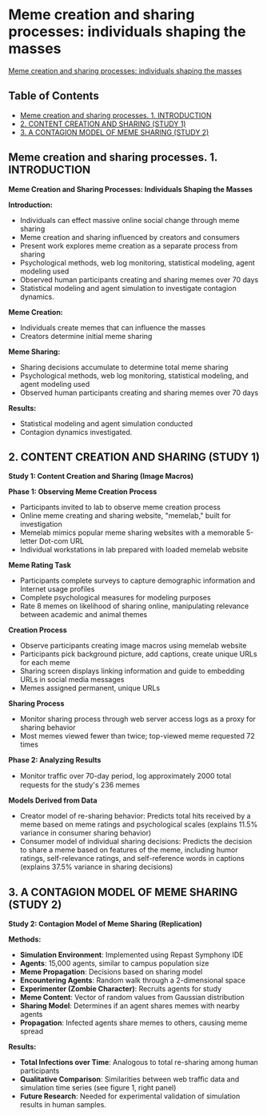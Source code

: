 # Meme creation and sharing processes: individuals shaping the masses

[Meme creation and sharing processes: individuals shaping the masses](https://arxiv.org/abs/1406.7579)

## Table of Contents
- [Meme creation and sharing processes. 1. INTRODUCTION](#meme-creation-and-sharing-processes-1-introduction)
- [2. CONTENT CREATION AND SHARING (STUDY 1)](#2-content-creation-and-sharing-study-1)
- [3. A CONTAGION MODEL OF MEME SHARING (STUDY 2)](#3-a-contagion-model-of-meme-sharing-study-2)

## Meme creation and sharing processes. 1. INTRODUCTION

**Meme Creation and Sharing Processes: Individuals Shaping the Masses**

**Introduction:**
- Individuals can effect massive online social change through meme sharing
- Meme creation and sharing influenced by creators and consumers
- Present work explores meme creation as a separate process from sharing
- Psychological methods, web log monitoring, statistical modeling, agent modeling used
- Observed human participants creating and sharing memes over 70 days
- Statistical modeling and agent simulation to investigate contagion dynamics.

**Meme Creation:**
- Individuals create memes that can influence the masses
- Creators determine initial meme sharing

**Meme Sharing:**
- Sharing decisions accumulate to determine total meme sharing
- Psychological methods, web log monitoring, statistical modeling, and agent modeling used
- Observed human participants creating and sharing memes over 70 days

**Results:**
- Statistical modeling and agent simulation conducted
- Contagion dynamics investigated.


## 2. CONTENT CREATION AND SHARING (STUDY 1)

**Study 1: Content Creation and Sharing (Image Macros)**

**Phase 1: Observing Meme Creation Process**
- Participants invited to lab to observe meme creation process
- Online meme creating and sharing website, "memelab," built for investigation
- Memelab mimics popular meme sharing websites with a memorable 5-letter Dot-com URL
- Individual workstations in lab prepared with loaded memelab website

**Meme Rating Task**
- Participants complete surveys to capture demographic information and Internet usage profiles
- Complete psychological measures for modeling purposes
- Rate 8 memes on likelihood of sharing online, manipulating relevance between academic and animal themes

**Creation Process**
- Observe participants creating image macros using memelab website
- Participants pick background picture, add captions, create unique URLs for each meme
- Sharing screen displays linking information and guide to embedding URLs in social media messages
- Memes assigned permanent, unique URLs

**Sharing Process**
- Monitor sharing process through web server access logs as a proxy for sharing behavior
- Most memes viewed fewer than twice; top-viewed meme requested 72 times

**Phase 2: Analyzing Results**
- Monitor trafﬁc over 70-day period, log approximately 2000 total requests for the study's 236 memes

**Models Derived from Data**
- Creator model of re-sharing behavior: Predicts total hits received by a meme based on meme ratings and psychological scales (explains 11.5% variance in consumer sharing behavior)
- Consumer model of individual sharing decisions: Predicts the decision to share a meme based on features of the meme, including humor ratings, self-relevance ratings, and self-reference words in captions (explains 37.5% variance in sharing decisions)


## 3. A CONTAGION MODEL OF MEME SHARING (STUDY 2)

**Study 2: Contagion Model of Meme Sharing (Replication)**

**Methods:**
- **Simulation Environment**: Implemented using Repast Symphony IDE
- **Agents**: 15,000 agents, similar to campus population size
- **Meme Propagation**: Decisions based on sharing model
- **Encountering Agents**: Random walk through a 2-dimensional space
- **Experimenter (Zombie Character)**: Recruits agents for study
- **Meme Content**: Vector of random values from Gaussian distribution
- **Sharing Model**: Determines if an agent shares memes with nearby agents
- **Propagation**: Infected agents share memes to others, causing meme spread

**Results:**
- **Total Infections over Time**: Analogous to total re-sharing among human participants
- **Qualitative Comparison**: Similarities between web traffic data and simulation time series (see figure 1, right panel)
- **Future Research**: Needed for experimental validation of simulation results in human samples.

